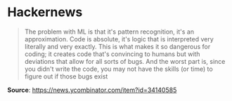 # Hackernews
> The problem with ML is that it's pattern recognition, it's an approximation. Code is absolute, it's logic that is interpreted very literally and very exactly. This is what makes it so dangerous for coding; it creates code that's convincing to humans but with deviations that allow for all sorts of bugs. And the worst part is, since you didn't write the code, you may not have the skills (or time) to figure out if those bugs exist

**Source**: https://news.ycombinator.com/item?id=34140585
